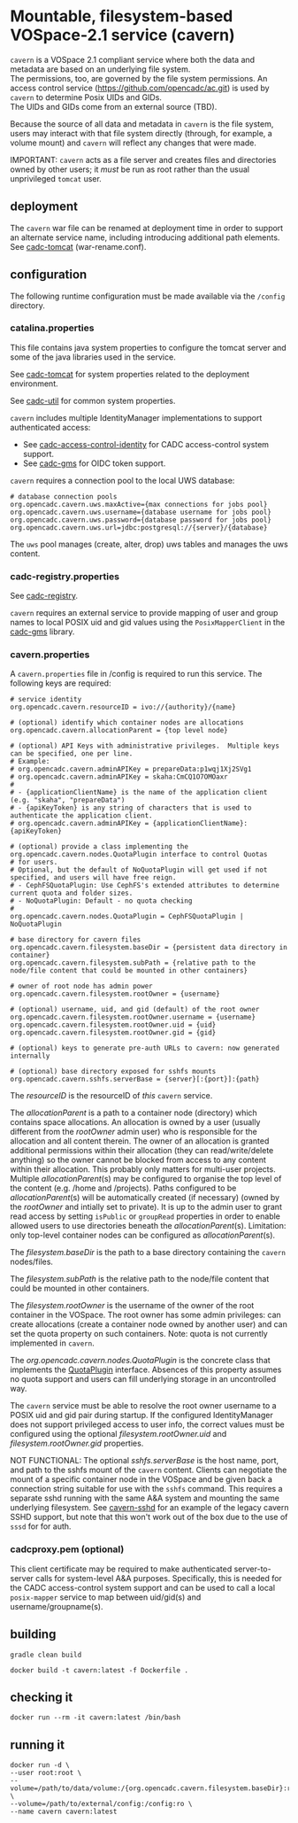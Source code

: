 # Mountable, filesystem-based VOSpace-2.1 service (cavern)
`cavern` is a VOSpace 2.1 compliant service where both the data and metadata are based on an underlying file system.  
The permissions, too, are governed by the file system permissions. 
An access control service (https://github.com/opencadc/ac.git) is used by `cavern` to determine Posix UIDs and GIDs.  
The UIDs and GIDs come from an external source (TBD).

Because the source of all data and metadata in `cavern` is the file system, users may interact with that file system 
directly (through, for example, a volume mount) and `cavern` will reflect any changes that were made. 

IMPORTANT: `cavern` acts as a file server and creates files and directories owned by other users; it _must_
be run as root rather than the usual unprivileged `tomcat` user.

## deployment
The `cavern` war file can be renamed at deployment time in order to support an alternate service name, including 
introducing additional path elements. 
See <a href="https://github.com/opencadc/docker-base/tree/master/cadc-tomcat">cadc-tomcat</a> (war-rename.conf).

## configuration
The following runtime configuration must be made available via the `/config` directory.

### catalina.properties
This file contains java system properties to configure the tomcat server and some of the java libraries 
used in the service.

See <a href="https://github.com/opencadc/docker-base/tree/master/cadc-tomcat">cadc-tomcat</a> for 
system properties related to the deployment environment.

See <a href="https://github.com/opencadc/core/tree/master/cadc-util">cadc-util</a> for common system properties.

`cavern` includes multiple IdentityManager implementations to support authenticated access:
- See <a href="https://github.com/opencadc/ac/tree/master/cadc-access-control-identity">cadc-access-control-identity</a> for CADC access-control system support.
- See <a href="https://github.com/opencadc/ac/tree/master/cadc-gms">cadc-gms</a> for OIDC token support.

`cavern` requires a connection pool to the local UWS database:
```
# database connection pools
org.opencadc.cavern.uws.maxActive={max connections for jobs pool}
org.opencadc.cavern.uws.username={database username for jobs pool}
org.opencadc.cavern.uws.password={database password for jobs pool}
org.opencadc.cavern.uws.url=jdbc:postgresql://{server}/{database}
```

The `uws` pool manages (create, alter, drop) uws tables and manages the uws content.

### cadc-registry.properties
See <a href="https://github.com/opencadc/reg/tree/master/cadc-registry">cadc-registry</a>.

`cavern` requires an external service to provide mapping of user and group names to local POSIX uid and gid values
using the `PosixMapperClient` in the <a href="https://github.com/opencadc/ac/tree/master/cadc-gms">cadc-gms</a> library.

### cavern.properties
A `cavern.properties` file in /config is required to run this service.  The following keys are required:
```
# service identity
org.opencadc.cavern.resourceID = ivo://{authority}/{name}

# (optional) identify which container nodes are allocations
org.opencadc.cavern.allocationParent = {top level node}

# (optional) API Keys with administrative privileges.  Multiple keys can be specified, one per line.
# Example:
# org.opencadc.cavern.adminAPIKey = prepareData:p1wqj1Xj2SVg1
# org.opencadc.cavern.adminAPIKey = skaha:CmCQ1O7OMOaxr
#
# - {applicationClientName} is the name of the application client (e.g. "skaha", "prepareData")
# - {apiKeyToken} is any string of characters that is used to authenticate the application client.
# org.opencadc.cavern.adminAPIKey = {applicationClientName}:{apiKeyToken}

# (optional) provide a class implementing the org.opencadc.cavern.nodes.QuotaPlugin interface to control Quotas
# for users.
# Optional, but the default of NoQuotaPlugin will get used if not specified, and users will have free reign.
# - CephFSQuotaPlugin: Use CephFS's extended attributes to determine current quota and folder sizes.
# - NoQuotaPlugin: Default - no quota checking
#
org.opencadc.cavern.nodes.QuotaPlugin = CephFSQuotaPlugin | NoQuotaPlugin

# base directory for cavern files
org.opencadc.cavern.filesystem.baseDir = {persistent data directory in container}
org.opencadc.cavern.filesystem.subPath = {relative path to the node/file content that could be mounted in other containers}

# owner of root node has admin power
org.opencadc.cavern.filesystem.rootOwner = {username}

# (optional) username, uid, and gid (default) of the root owner
org.opencadc.cavern.filesystem.rootOwner.username = {username}
org.opencadc.cavern.filesystem.rootOwner.uid = {uid}
org.opencadc.cavern.filesystem.rootOwner.gid = {gid}

# (optional) keys to generate pre-auth URLs to cavern: now generated internally

# (optional) base directory exposed for sshfs mounts
org.opencadc.cavern.sshfs.serverBase = {server}[:{port}]:{path}
```

The _resourceID_ is the resourceID of _this_ `cavern` service.

The _allocationParent_ is a path to a container node (directory) which contains space allocations. An allocation
is owned by a user (usually different from the _rootOwner_ admin user) who is responsible for the allocation
and all content therein. The owner of an allocation is granted additional permissions within their 
allocation (they can read/write/delete anything) so the owner cannot be blocked from access to any content
within their allocation. This probably only matters for multi-user projects. Multiple _allocationParent_(s) may
be configured to organise the top level of the content (e.g. /home and /projects). Paths configured to be 
_allocationParent_(s) will be automatically created (if necessary) (owned by the _rootOwner_ and intially set to
private). It is up to the admin user to grant read access by setting `isPublic` or `groupRead` properties in order to
enable allowed users to use directories beneath the _allocationParent_(s). Limitation: only top-level container 
nodes can be configured as _allocationParent_(s).

The _filesystem.baseDir_ is the path to a base directory containing the `cavern` nodes/files.

The _filesystem.subPath_ is the relative path to the node/file content that could be mounted in other containers.

The _filesystem.rootOwner_ is the username of the owner of the root container in the VOSpace. The root owner has some admin
privileges: can create allocations (create a container node owned by another user) and can set the quota property
on such containers. Note: quota is not currently implemented in `cavern`.

The _org.opencadc.cavern.nodes.QuotaPlugin_ is the concrete class that implements the 
[QuotaPlugin](./src/main/java/org/opencadc/cavern/nodes/QuotaPlugin.java) interface.  Absences of this property 
assumes no quota support and users can fill underlying storage in an uncontrolled way.

The `cavern` service must be able to resolve the root owner username to a POSIX uid and gid pair during startup. If
the configured IdentityManager does not support privileged access to user info, the correct values must be configured 
using the optional _filesystem.rootOwner.uid_ and _filesystem.rootOwner.gid_ properties.

NOT FUNCTIONAL: The optional _sshfs.serverBase_ is the host name, port, and path to the sshfs mount of the `cavern` content. Clients
can negotiate the mount of a specific container node in the VOSpace and be given back a connection string suitable for
use with the `sshfs` command. This requires a separate sshd running with the same A&A system and mounting the same
underlying filesystem. See <a href="https://github.com/opencadc/vos/tree/master/cavern-sshd">cavern-sshd</a> for an
example of the legacy cavern SSHD support, but note that this won't work out of the box due to the use of `sssd` for
for auth.

### cadcproxy.pem (optional)
This client certificate may be required to make authenticated server-to-server calls for system-level A&A purposes.
Specifically, this is needed for the CADC access-control system support and can be used to call a local
`posix-mapper` service to map between uid/gid(s) and username/groupname(s).

## building
```
gradle clean build

docker build -t cavern:latest -f Dockerfile .
```
## checking it
```
docker run --rm -it cavern:latest /bin/bash
```
## running it
```
docker run -d \
--user root:root \
--volume=/path/to/data/volume:/{org.opencadc.cavern.filesystem.baseDir}:rw \
--volume=/path/to/external/config:/config:ro \
--name cavern cavern:latest
```
